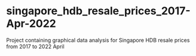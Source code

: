 # singapore_hdb_resale_prices_2017-Apr-2022
Project containing graphical data analysis for Singapore HDB resale prices from 2017 to 2022 April
